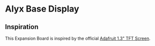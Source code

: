# Alyx Base Display

## Inspiration
This Expansion Board is inspired by the official [Adafruit 1.3" TFT Screen](https://github.com/adafruit/Adafruit-1.3-inch-240x240-TFT-PCB).

